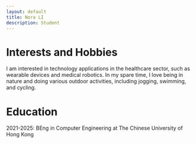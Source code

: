 ```yaml
---
layout: default
title: Nora LI
description: Student
---
```


# Interests and Hobbies
I am interested in technology applications in the healthcare sector, such as wearable devices and medical robotics. In my spare time, I love being in nature and doing various outdoor activities, including jogging, swimming, and cycling.

# Education
2021-2025: BEng in Computer Engineering at The Chinese University of Hong Kong
